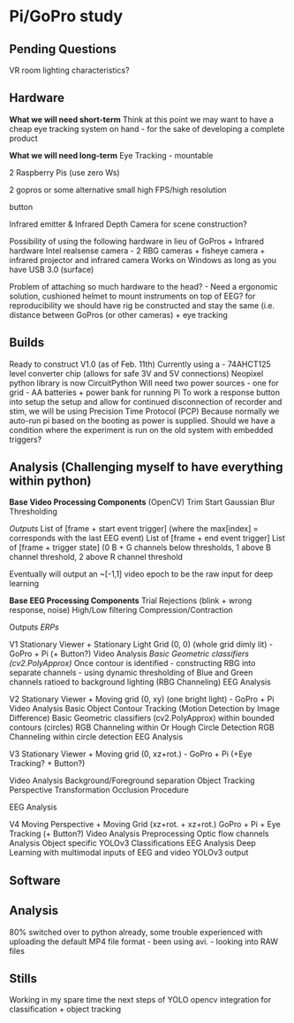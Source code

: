 # Pi/GoPro study
## Pending Questions
VR room lighting characteristics?



## Hardware
**What we will need short-term**
Think at this point we may want to have a cheap eye tracking system on hand - for the sake of developing a complete product

**What we will need long-term**
Eye Tracking - mountable

2 Raspberry Pis (use zero Ws)

2 gopros or some alternative small high FPS/high resolution

button

Infrared emitter & Infrared Depth Camera for scene construction?

Possibility of using the following hardware in lieu of GoPros + Infrared hardware
	Intel realsense camera - 2 RBG cameras + fisheye camera + infrared projector and infrared camera
		Works on Windows as long as you have USB 3.0 (surface)

Problem of attaching so much hardware to the head? - Need a ergonomic solution, cushioned helmet to mount instruments on top of EEG? 
	for reproducibility we should have rig be constructed and stay the same (i.e. distance between GoPros (or other cameras) + eye 		tracking
	 
## Builds
Ready to construct V1.0 (as of Feb. 11th)
Currently using a - 74AHCT125  level converter chip (allows for safe 3V and 5V connections)
	Neopixel python library is now CircuitPython
Will need two power sources - one for grid - AA batteries + power bank for running Pi
To work a response button into setup the setup and allow for continued disconnection of recorder and stim, we will be using Precision Time Protocol (PCP) 
Because normally we auto-run pi based on the booting as power is supplied. 
Should we have a condition where the experiment is run on the old system with embedded triggers?



## Analysis (Challenging myself to have everything within python)
**Base Video Processing Components** (OpenCV)
Trim Start
Gaussian Blur
Thresholding 

*Outputs*
	List of [frame + start event trigger] (where the max[index] = corresponds with the last EEG event)
	List of [frame + end event trigger]
	List of [frame + trigger state] (0 B + G channels below thresholds, 1 above B channel threshold, 2 above R channel threshold
	
Eventually will output an ~[-1,1] video epoch to be the raw input for deep learning

**Base EEG Processing Components**
Trial Rejections (blink + wrong response, noise)
High/Low filtering
Compression/Contraction

Outputs
*ERPs*

V1 Stationary Viewer + Stationary Light Grid (0, 0) (whole grid dimly lit) - GoPro + Pi (+ Button?)
	Video Analysis
		*Basic Geometric classifiers (cv2.PolyApprox)*
			Once contour is identified - constructing RBG into separate channels - using dynamic thresholding of Blue and Green channels ratioed to background lighting (RBG Channeling)
	EEG Analysis 
	
	
V2 Stationary Viewer + Moving grid  (0, xy) (one bright light) - GoPro + Pi 
	Video Analysis
		Basic Object Contour Tracking (Motion Detection by Image Difference)
		Basic Geometric classifiers (cv2.PolyApprox) within bounded contours (circles)
			RGB Channeling within
		Or 
		Hough Circle Detection
			RGB Channeling within circle detection
			EEG Analysis				

V3 Stationary Viewer + Moving grid (0, xz+rot.)  - GoPro + Pi (+Eye Tracking? + Button?)
	
Video Analysis 
	Background/Foreground separation
	Object Tracking
	Perspective Transformation
	Occlusion Procedure

EEG Analysis

V4 Moving Perspective + Moving Grid (xz+rot. + xz+rot.) GoPro + Pi + Eye Tracking (+ Button?)
	Video Analysis
		Preprocessing
		Optic flow channels
		Analysis
	Object specific YOLOv3 Classifications
	EEG Analysis 
		Deep Learning with multimodal inputs of EEG and video YOLOv3 output 

		
## Software


## Analysis
80% switched over to python already, some trouble experienced with uploading the default MP4 file format - been using avi. - looking into RAW files

## Stills
Working in my spare time the next steps of YOLO opencv integration for classification + object tracking

